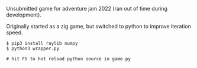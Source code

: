 Unsubmitted game for adventure jam 2022 (ran out of time during development).

Originally started as a zig game, but switched to python to improve iteration
speed.

    $ pip3 install raylib numpy
    $ python3 wrapper.py

    # hit F5 to hot reload python source in game.py

